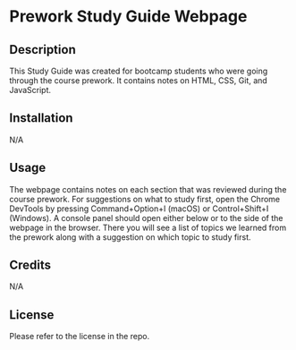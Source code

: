 # Prework Study Guide Webpage

## Description
This Study Guide was created for bootcamp students who were going through the course prework. It contains notes on HTML, CSS, Git, and JavaScript.

## Installation
N/A

## Usage
The webpage contains notes on each section that was reviewed during the course prework. For suggestions on what to study first, open the Chrome DevTools by pressing Command+Option+I (macOS) or Control+Shift+I (Windows). A console panel should open either below or to the side of the webpage in the browser. There you will see a list of topics we learned from the prework along with a suggestion on which topic to study first.

## Credits
N/A

## License
Please refer to the license in the repo.